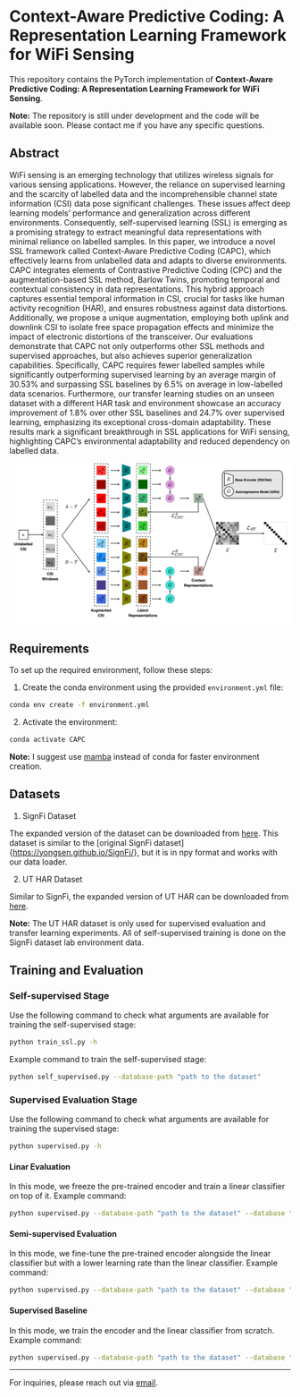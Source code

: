 # Context-Aware Predictive Coding: A Representation Learning Framework for WiFi Sensing

This repository contains the PyTorch implementation of **Context-Aware Predictive Coding: A Representation Learning Framework for WiFi Sensing**. 

**Note:** The repository is still under development and the code will be available soon. Please contact me if you have any specific questions.

## Abstract

WiFi sensing is an emerging technology that utilizes wireless signals for various sensing applications. However, the reliance on supervised learning and the scarcity of labelled data and the incomprehensible channel state information (CSI) data pose significant challenges. These issues affect deep learning models’ performance and generalization across different environments. Consequently, self-supervised learning (SSL) is emerging as a promising strategy to extract meaningful data representations with minimal reliance on labelled samples. In this paper, we introduce a novel SSL framework called Context-Aware Predictive Coding (CAPC), which effectively learns from unlabelled data and adapts to diverse environments. CAPC integrates elements of Contrastive Predictive Coding (CPC) and the augmentation-based SSL method, Barlow Twins, promoting temporal and contextual consistency in data representations. This hybrid approach captures essential temporal information in CSI, crucial for tasks like human activity recognition (HAR), and ensures robustness against data distortions. Additionally, we propose a unique augmentation, employing both uplink and downlink CSI to isolate free space propagation effects and minimize the impact of electronic distortions of the transceiver. Our evaluations demonstrate that CAPC not only outperforms other SSL methods and supervised approaches, but also achieves superior generalization capabilities. Specifically, CAPC requires fewer labelled samples while significantly outperforming supervised learning by an average margin of 30.53% and surpassing SSL baselines by 6.5% on average in low-labelled data scenarios. Furthermore, our transfer learning studies on an unseen dataset with a different HAR task and environment showcase an accuracy improvement of 1.8% over other SSL baselines and 24.7% over supervised learning, emphasizing its exceptional cross-domain adaptability. These results mark a significant breakthrough in SSL applications for WiFi sensing, highlighting CAPC’s environmental adaptability and reduced dependency on labelled data.

![CAPC](./CAPC.svg)

## Requirements

To set up the required environment, follow these steps:

1. Create the conda environment using the provided `environment.yml` file:

```bash
conda env create -f environment.yml
```

2. Activate the environment:

```bash
conda activate CAPC
```

**Note:** I suggest use [mamba](https://github.com/mamba-org/mamba) instead of conda for faster environment creation.

## Datasets

1. SignFi Dataset

The expanded version of the dataset can be downloaded from [here](https://drive.google.com/file/d/1ywEbg6bJ5hLO9zeYbBfMlGvsMCz_BHcu/view?usp=sharing). This dataset is similar to the [original SignFi dataset]{https://yongsen.github.io/SignFi/}, but it is in npy format and works with our data loader.

2. UT HAR Dataset

Similar to SignFi, the expanded version of UT HAR can be downloaded from [here](https://drive.google.com/file/d/171IN6D6n81zkD_M0yClBDo3lNvSfAghS/view?usp=sharing).

**Note:** The UT HAR dataset is only used for supervised evaluation and transfer learning experiments. All of self-supervised training is done on the SignFi dataset lab environment data.

## Training and Evaluation

### Self-supervised Stage

Use the following command to check what arguments are available for training the self-supervised stage:

```bash
python train_ssl.py -h
```

Example command to train the self-supervised stage:

```bash
python self_supervised.py --database-path "path to the dataset"
```

### Supervised Evaluation Stage

Use the following command to check what arguments are available for training the supervised stage:

```bash
python supervised.py -h
```

#### Linar Evaluation

In this mode, we freeze the pre-trained encoder and train a linear classifier on top of it. Example command:

```bash
python supervised.py --database-path "path to the dataset" --database "SignFi"
```

#### Semi-supervised Evaluation

In this mode, we fine-tune the pre-trained encoder alongside the linear classifier but with a lower learning rate than the linear classifier. Example command:

```bash
python supervised.py --database-path "path to the dataset" --database "SignFi" --semi-supervised --lr-encoder 5e-3
```

#### Supervised Baseline

In this mode, we train the encoder and the linear classifier from scratch. Example command:

```bash
python supervised.py --database-path "path to the dataset" --database "SignFi" --supervised --embedding-size 128 --num_frames 10
```

---

For inquiries, please reach out via [email](mailto:bornab@yorku.ca).

